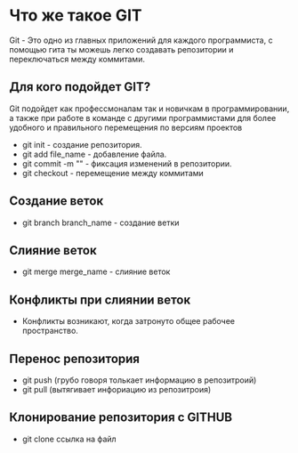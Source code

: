 # Что же такое GIT
Git - Это одно из главных приложений для каждого программиста, с помощью гита ты можешь легко создавать репозитории и переключаться между коммитами.
## Для кого подойдет GIT?
Git подойдет как профессмоналам так и новичкам в программировании, а также при работе в команде с другими программистами для более удобного и правильного перемещения по версиям проектов
* git init - создание репозитория.
* git add file_name - добавление файла.
* git commit -m "" - фиксация изменений в репозитории.
* git checkout - перемещение между коммитами
## Создание веток 
* git branch branch_name - создание ветки   
## Слияние веток
* git merge merge_name - слияние веток
## Конфликты при слиянии веток
* Конфликты возникают, когда затронуто общее рабочее пространство.
## Перенос  репозитория 
* git push (грубо говоря толькает информацию в репозитроий)
* git pull (вытягивает инфориацию из репозитроия)
## Клонирование репозитория с GITHUB
* git clone ссылка на файл